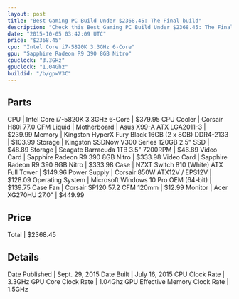 ```yaml
---
layout: post
title: "Best Gaming PC Build Under $2368.45: The Final build"
description: "Check this Best Gaming PC Build Under $2368.45: The Final build. CPU: Intel Core i7-5820K 3.3GHz 6-Core, CPU Cooler: Corsair H80i 77.0 CFM Liquid, Motherboard: Asus X99-A "
date: "2015-10-05 03:42:09 UTC"
price: "$2368.45"
cpu: "Intel Core i7-5820K 3.3GHz 6-Core"
gpu: "Sapphire Radeon R9 390 8GB Nitro"
cpuclock: "3.3GHz"
gpuclock: "1.04Ghz"
buildid: "/b/gpwV3C"
---
```


## Parts

CPU | Intel Core i7-5820K 3.3GHz 6-Core | $379.95
CPU Cooler | Corsair H80i 77.0 CFM Liquid | 
Motherboard | Asus X99-A ATX LGA2011-3 | $239.99
Memory | Kingston HyperX Fury Black 16GB (2 x 8GB) DDR4-2133 | $103.99
Storage | Kingston SSDNow V300 Series 120GB 2.5" SSD | $48.89
Storage | Seagate Barracuda 1TB 3.5" 7200RPM | $46.89
Video Card | Sapphire Radeon R9 390 8GB Nitro | $333.98
Video Card | Sapphire Radeon R9 390 8GB Nitro | $333.98
Case | NZXT Switch 810 (White) ATX Full Tower | $149.96
Power Supply | Corsair 850W ATX12V / EPS12V | $128.09
Operating System | Microsoft Windows 10 Pro OEM (64-bit) | $139.75
Case Fan | Corsair SP120 57.2 CFM 120mm | $12.99
Monitor | Acer XG270HU 27.0" | $449.99

## Price

Total | $2368.45

## Details

Date Published | Sept. 29, 2015
Date Built | July 16, 2015
CPU Clock Rate | 3.3GHz
GPU Core Clock Rate | 1.04Ghz
GPU Effective Memory Clock Rate | 1.5GHz
